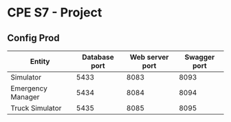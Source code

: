 # CPE S7 - Project

## Config Prod

| Entity            | Database port | Web server port | Swagger port    |
|-------------------|---------------|-----------------|-----------------|
| Simulator         | 5433          | 8083            | 8093            |
| Emergency Manager | 5434          | 8084            | 8094            |
| Truck Simulator   | 5435          | 8085            | 8095            |